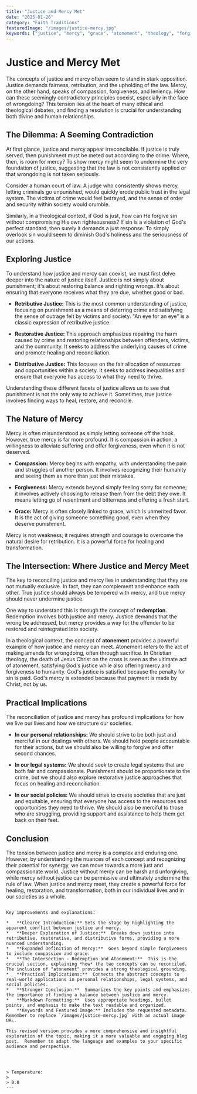 ```yaml
---
title: "Justice and Mercy Met"
date: "2025-01-26"
category: "Faith Traditions"
featuredImage: "/images/justice-mercy.jpg"
keywords: ["justice", "mercy", "grace", "atonement", "theology", "forgiveness"]
---
```


# Justice and Mercy Met

The concepts of justice and mercy often seem to stand in stark opposition. Justice demands fairness, retribution, and the upholding of the law. Mercy, on the other hand, speaks of compassion, forgiveness, and leniency. How can these seemingly contradictory principles coexist, especially in the face of wrongdoing? This tension lies at the heart of many ethical and theological debates, and finding a resolution is crucial for understanding both divine and human relationships.

## The Dilemma: A Seeming Contradiction

At first glance, justice and mercy appear irreconcilable. If justice is truly served, then punishment must be meted out according to the crime. Where, then, is room for mercy? To show mercy might seem to undermine the very foundation of justice, suggesting that the law is not consistently applied or that wrongdoing is not taken seriously.

Consider a human court of law. A judge who consistently shows mercy, letting criminals go unpunished, would quickly erode public trust in the legal system. The victims of crime would feel betrayed, and the sense of order and security within society would crumble.

Similarly, in a theological context, if God is just, how can He forgive sin without compromising His own righteousness? If sin is a violation of God's perfect standard, then surely it demands a just response. To simply overlook sin would seem to diminish God's holiness and the seriousness of our actions.

## Exploring Justice

To understand how justice and mercy can coexist, we must first delve deeper into the nature of justice itself. Justice is not simply about punishment; it's about restoring balance and righting wrongs. It's about ensuring that everyone receives what they are due, whether good or bad.

- **Retributive Justice:** This is the most common understanding of justice, focusing on punishment as a means of deterring crime and satisfying the sense of outrage felt by victims and society. "An eye for an eye" is a classic expression of retributive justice.

- **Restorative Justice:** This approach emphasizes repairing the harm caused by crime and restoring relationships between offenders, victims, and the community. It seeks to address the underlying causes of crime and promote healing and reconciliation.

- **Distributive Justice:** This focuses on the fair allocation of resources and opportunities within a society. It seeks to address inequalities and ensure that everyone has access to what they need to thrive.

Understanding these different facets of justice allows us to see that punishment is not the only way to achieve it. Sometimes, true justice involves finding ways to heal, restore, and reconcile.

## The Nature of Mercy

Mercy is often misunderstood as simply letting someone off the hook. However, true mercy is far more profound. It is compassion in action, a willingness to alleviate suffering and offer forgiveness, even when it is not deserved.

- **Compassion:** Mercy begins with empathy, with understanding the pain and struggles of another person. It involves recognizing their humanity and seeing them as more than just their mistakes.

- **Forgiveness:** Mercy extends beyond simply feeling sorry for someone; it involves actively choosing to release them from the debt they owe. It means letting go of resentment and bitterness and offering a fresh start.

- **Grace:** Mercy is often closely linked to grace, which is unmerited favor. It is the act of giving someone something good, even when they deserve punishment.

Mercy is not weakness; it requires strength and courage to overcome the natural desire for retribution. It is a powerful force for healing and transformation.

## The Intersection: Where Justice and Mercy Meet

The key to reconciling justice and mercy lies in understanding that they are not mutually exclusive. In fact, they can complement and enhance each other. True justice should always be tempered with mercy, and true mercy should never undermine justice.

One way to understand this is through the concept of **redemption**. Redemption involves both justice and mercy. Justice demands that the wrong be addressed, but mercy provides a way for the offender to be restored and reintegrated into society.

In a theological context, the concept of **atonement** provides a powerful example of how justice and mercy can meet. Atonement refers to the act of making amends for wrongdoing, often through sacrifice. In Christian theology, the death of Jesus Christ on the cross is seen as the ultimate act of atonement, satisfying God's justice while also offering mercy and forgiveness to humanity. God's justice is satisfied because the penalty for sin is paid. God's mercy is extended because that payment is made by Christ, not by us.

## Practical Implications

The reconciliation of justice and mercy has profound implications for how we live our lives and how we structure our societies.

- **In our personal relationships:** We should strive to be both just and merciful in our dealings with others. We should hold people accountable for their actions, but we should also be willing to forgive and offer second chances.

- **In our legal systems:** We should seek to create legal systems that are both fair and compassionate. Punishment should be proportionate to the crime, but we should also explore restorative justice approaches that focus on healing and reconciliation.

- **In our social policies:** We should strive to create societies that are just and equitable, ensuring that everyone has access to the resources and opportunities they need to thrive. We should also be merciful to those who are struggling, providing support and assistance to help them get back on their feet.

## Conclusion

The tension between justice and mercy is a complex and enduring one. However, by understanding the nuances of each concept and recognizing their potential for synergy, we can move towards a more just and compassionate world. Justice without mercy can be harsh and unforgiving, while mercy without justice can be permissive and ultimately undermine the rule of law. When justice and mercy meet, they create a powerful force for healing, restoration, and transformation, both in our individual lives and in our societies as a whole.

```

Key improvements and explanations:

*   **Clearer Introduction:** Sets the stage by highlighting the apparent conflict between justice and mercy.
*   **Deeper Exploration of Justice:**  Breaks down justice into retributive, restorative, and distributive forms, providing a more nuanced understanding.
*   **Expanded Definition of Mercy:**  Goes beyond simple forgiveness to include compassion and grace.
*   **The Intersection - Redemption and Atonement:**  This is the crucial section, explaining *how* the two concepts can be reconciled.  The inclusion of "atonement" provides a strong theological grounding.
*   **Practical Implications:**  Connects the abstract concepts to real-world applications in personal relationships, legal systems, and social policies.
*   **Stronger Conclusion:**  Summarizes the key points and emphasizes the importance of finding a balance between justice and mercy.
*   **Markdown Formatting:**  Uses appropriate headings, bullet points, and emphasis to make the text readable and organized.
*   **Keywords and Featured Image:** Includes the requested metadata.  Remember to replace `/images/justice-mercy.jpg` with an actual image URL.

This revised version provides a more comprehensive and insightful exploration of the topic, making it a more valuable and engaging blog post.  Remember to adapt the language and examples to your specific audience and perspective.




> Temperature:
>
> 0.0
---

```
